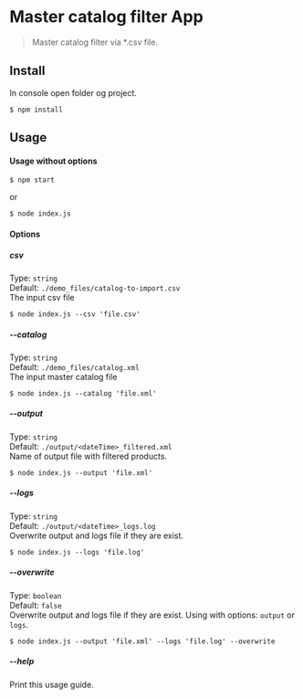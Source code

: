 # Master catalog filter App
> Master catalog filter via *.csv file.

## Install
In console open folder og project. 

```
$ npm install
```

## Usage

#### Usage without options

```
$ npm start
```

or

```
$ node index.js
```

#### Options
##### csv

Type: `string`<br>
Default: `./demo_files/catalog-to-import.csv` <br>
The input csv file

```
$ node index.js --csv 'file.csv'
```

##### --catalog

Type: `string`<br>
Default: `./demo_files/catalog.xml` <br>
The input master catalog file

```
$ node index.js --catalog 'file.xml'
```

##### --output

Type: `string`<br>
Default: `./output/<dateTime>_filtered.xml` <br>
Name of output file with filtered products.

```
$ node index.js --output 'file.xml'
```

##### --logs

Type: `string`<br>
Default: `./output/<dateTime>_logs.log` <br>
Overwrite output and logs file if they are exist.

```
$ node index.js --logs 'file.log'
```

##### --overwrite

Type: `boolean`<br>
Default: `false` <br>
Overwrite output and logs file if they are exist. Using with options: `output` or `logs`.

```
$ node index.js --output 'file.xml' --logs 'file.log' --overwrite
```

##### --help
Print this usage guide.

